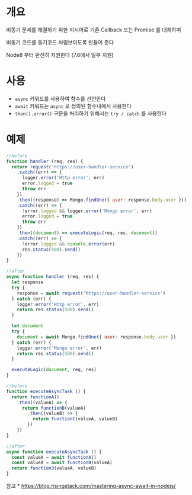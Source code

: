 # 개요
비동기 문제를 해결하기 위한 지시어로 기존 Callback 또는 Promise 를 대체하며

비동기 코드를 동기코드 처럼보이도록 만들어 준다

Node8 부터 완전히 지원한다 (7.6에서 일부 지원)

# 사용
 - `async` 키워드를 사용하여 함수를 선언한다
 - `await` 키워드는 `async` 로 정의된 함수내에서 사용한다
 - `then().error()` 구문을 처리하기 위해서는 `try / catch` 를 사용한다
   

# 예제

```javascript
//before 
function handler (req, res) {
  return request('https://user-handler-service')
    .catch((err) => {
      logger.error('Http error', err)
      error.logged = true
      throw err
    })
    .then((response) => Mongo.findOne({ user: response.body.user }))
    .catch((err) => {
      !error.logged && logger.error('Mongo error', err)
      error.logged = true
      throw err
    })
    .then((document) => executeLogic(req, res, document))
    .catch((err) => {
      !error.logged && console.error(err)
      res.status(500).send()
    })
}

//after
async function handler (req, res) {
  let response
  try {
    response = await request('https://user-handler-service')  
  } catch (err) {
    logger.error('Http error', err)
    return res.status(500).send()
  }

  let document
  try {
    document = await Mongo.findOne({ user: response.body.user })
  } catch (err) {
    logger.error('Mongo error', err)
    return res.status(500).send()
  }

  executeLogic(document, req, res)
}
```

```javascript
//before
function executeAsyncTask () {
  return functionA()
    .then((valueA) => {
      return functionB(valueA)
        .then((valueB) => {          
          return functionC(valueA, valueB)
        })
    })
}

//after
async function executeAsyncTask () {
  const valueA = await functionA()
  const valueB = await functionB(valueA)
  return function3(valueA, valueB)
}

```


참고 * https://blog.risingstack.com/mastering-async-await-in-nodejs/